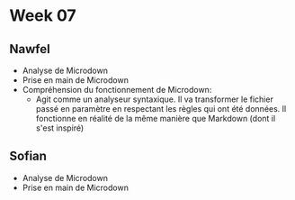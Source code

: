 # Week 07

## Nawfel

- Analyse de Microdown
- Prise en main de Microdown
- Compréhension du fonctionnement de Microdown:
    - Agit comme un analyseur syntaxique. Il va transformer le fichier passé en paramètre en respectant les règles qui ont été données. Il fonctionne en réalité de la même manière que Markdown (dont il s'est inspiré)

## Sofian

- Analyse de Microdown
- Prise en main de Microdown